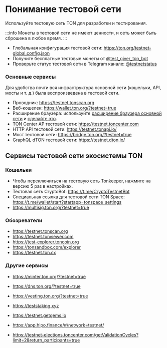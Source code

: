# Понимание тестовой сети

Используйте тестовую сеть TON для разработки и тестирования.

:::info
Монеты в тестовой сети не имеют ценности, и сеть может быть сброшена в любое время.
:::

- Глобальная конфигурация тестовой сети: https://ton.org/testnet-global.config.json
- Получите бесплатные тестовые монеты от [@test_giver_ton_bot](https://t.me/testgiver_ton_bot)
- Проверьте статус тестовой сети в Telegram канале: [@testnetstatus](https://t.me/testnetstatus)

### Основные сервисы

Для удобства почти вся инфраструктура основной сети (кошельки, API, мосты и т. д.) была воспроизведена в тестовой сети.

- Проводник: https://testnet.tonscan.org
- Веб-кошелек: https://wallet.ton.org/?testnet=true
- Расширение браузера: используйте [расширение браузера основной сети](https://chrome.google.com/webstore/detail/ton-wallet/nphplpgoakhhjchkkhmiggakijnkhfnd) и [сделайте это](https://github.com/toncenter/ton-wallet#switch-between-mainnettestnet-in-extension).
- TON Center AP тестовой сети: https://testnet.toncenter.com
- HTTP API тестовой сети: https://testnet.tonapi.io/
- Мост тестовой сети: https://bridge.ton.org/?testnet=true
- GraphQL dTON тестовой сети: https://testnet.dton.io/

## Сервисы тестовой сети экосистемы TON

### Кошельки

- Чтобы переключиться на [тестовую сеть Tonkeeper](https://tonkeeper.com/), нажмите на версию 5 раз в настройках.
- Тестовая сеть CryptoBot: https://t.me/CryptoTestnetBot
- Специальная ссылка для тестовой сети TON Space: https://t.me/wallet/start?startapp=tonspace_settings
- https://multisig.ton.org/?testnet=true

### Обозреватели

- https://testnet.tonscan.org
- https://testnet.tonviewer.com
- https://test-explorer.toncoin.org
- https://tonsandbox.com/explorer
- https://testnet.ton.cx

### Другие сервисы

- https://minter.ton.org/?testnet=true

- https://dns.ton.org/?testnet=true

- https://vesting.ton.org/?testnet=true

- https://teststaking.xyz

- https://testnet.getgems.io

- https://app.hipo.finance/#/network=testnet/

- https://testnet-elections.toncenter.com/getValidationCycles?limit=2&return_participants=true


